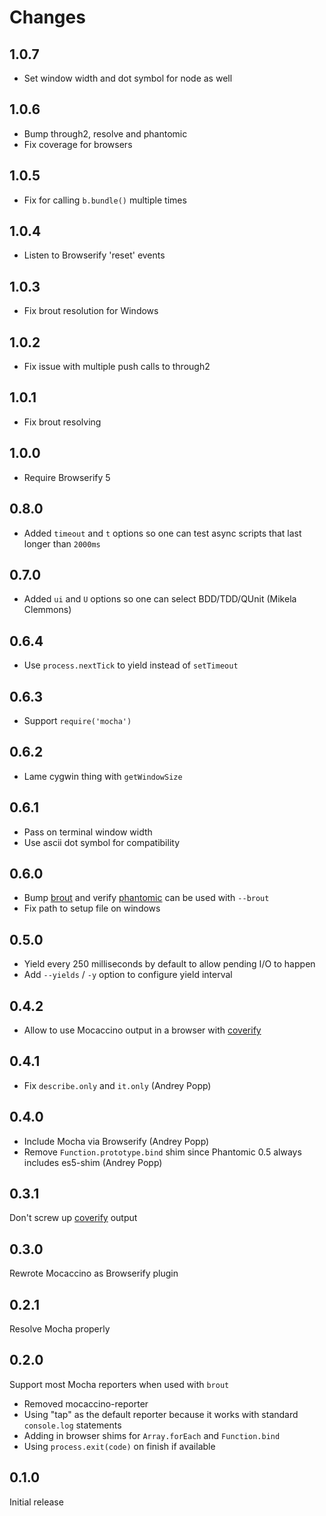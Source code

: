 # Changes

## 1.0.7

- Set window width and dot symbol for node as well

## 1.0.6

- Bump through2, resolve and phantomic
- Fix coverage for browsers

## 1.0.5

- Fix for calling `b.bundle()` multiple times

## 1.0.4

- Listen to Browserify 'reset' events

## 1.0.3

- Fix brout resolution for Windows

## 1.0.2

- Fix issue with multiple push calls to through2

## 1.0.1

- Fix brout resolving

## 1.0.0

- Require Browserify 5

## 0.8.0

- Added `timeout` and `t` options so one can test async scripts that last longer than `2000ms`

## 0.7.0

- Added `ui` and `U` options so one can select BDD/TDD/QUnit (Mikela Clemmons)

## 0.6.4

- Use `process.nextTick` to yield instead of `setTimeout`

## 0.6.3

- Support `require('mocha')`

## 0.6.2

- Lame cygwin thing with `getWindowSize`

## 0.6.1

- Pass on terminal window width
- Use ascii dot symbol for compatibility

## 0.6.0

- Bump [brout][] and verify [phantomic][] can be used with `--brout`
- Fix path to setup file on windows

## 0.5.0

- Yield every 250 milliseconds by default to allow pending I/O to happen
- Add `--yields` / `-y` option to configure yield interval

## 0.4.2

- Allow to use Mocaccino output in a browser with [coverify][]

## 0.4.1

- Fix `describe.only` and `it.only` (Andrey Popp)

## 0.4.0

- Include Mocha via Browserify (Andrey Popp)
- Remove `Function.prototype.bind` shim since Phantomic 0.5 always includes
  es5-shim (Andrey Popp)

## 0.3.1

Don't screw up [coverify][] output

## 0.3.0

Rewrote Mocaccino as Browserify plugin

## 0.2.1

Resolve Mocha properly

## 0.2.0

Support most Mocha reporters when used with `brout`

- Removed mocaccino-reporter
- Using "tap" as the default reporter because it works with standard
  `console.log` statements
- Adding in browser shims for `Array.forEach` and `Function.bind`
- Using `process.exit(code)` on finish if available

## 0.1.0

Initial release

[coverify]: https://github.com/substack/coverify
[brout]: https://github.com/mantoni/brout.js
[phantomic]: https://github.com/mantoni/phantomic
